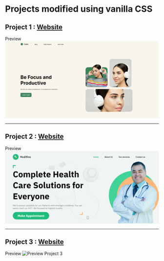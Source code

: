 # Projects modified using vanilla CSS

## Project 1 : [Website](https://swapnil-week4-project1.netlify.app/ "Project 1 preview on netlify")
Preview  ![Preview Project 1](https://github.com/swapnilJain1/HTML-CSS-practice/blob/main/Week%2004/Project%201/output.png?raw=true)
_______________________________________________________________________________________________________________________________________________________________________



## Project 2 : [Website](https://swapnil-week4-project2.netlify.app/ "Project 2 preview on netlify")
Preview  ![Preview Project 2](https://github.com/swapnilJain1/HTML-CSS-practice/blob/main/Week%2004/Project%202/output.png?raw=true)
_______________________________________________________________________________________________________________________________________________________________________


## Project 3 : [Website](https://swapnil-week3-project3.netlify.app/ "Project 3 preview on netlify")
Preview  ![Preview Project 3](https://i.postimg.cc/x8Bs9cDP/Screenshot-20221208-103012.png)
